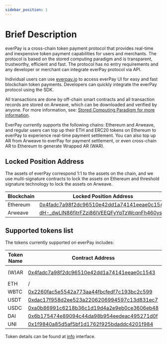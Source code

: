 ```yaml
---
sidebar_position: 1
---
```


# Brief Description

everPay is a cross-chain token payment protocol that provides real-time and inexpensive token payment capabilities for users and merchants. The protocol is based on the stored computing paradigm and is transparent, trustworthy, efficient and fast. The protocol has no entry requirements and any developer or merchant can integrate everPay protocol via API.

Individual users can use [everpay.io](https://everpay.io) to access everPay UI for easy and fast blockchain token payments. Developers can quickly integrate the everPay protocol using the SDK.

All transactions are done by off-chain smart contracts and all transaction records are stored on Arweave, which can be downloaded and verified by anyone. For more information, see: [Stored Computing Paradigm for more information](../refrence/storage-based-computation-paradigm).

EverPay currently supports the following chains: Ethereum and Arweave, and regular users can top up their ETH and ERC20 tokens on Ethereum to everPay to experience real-time payment settlement. You can also top up AR from Arweave to everPay for payment settlement, or even cross-chain AR to Ethereum to generate Wrapped AR (WAR).

## Locked Position Address

The assets of everPay correspond 1:1 to the assets on the chain, and we use multi-signature contracts to lock the assets on Ethereum and threshold signature technology to lock the assets on Arweave.

| Blockchain | Locked Position Address                  |
| -------- | ------------------------------------------ |
| Ethereum | [0x4fadc7a98f2dc96510e42dd1a74141eeae0c1543](https://etherscan.io/address/0x38741a69785e84399fcf7c5ad61d572f7ecb1dab) |
| Arweave  | [dH-_dwLlN86fitrFZzi86IVEEQFyYpTzWcqnFh460ys](https://viewblock.io/arweave/address/dH-_dwLlN86fitrFZzi86IVEEQFyYpTzWcqnFh460ys)|

## Supported tokens list

The tokens currently supported on everPay includes:

| Token Name | Contract Address                         | Supported Chains          |
| -------- | ------------------------------------------ | ----------------- |
| (W)AR    | [0x4fadc7a98f2dc96510e42dd1a74141eeae0c1543](https://etherscan.io/address/0x4fadc7a98f2dc96510e42dd1a74141eeae0c1543) | arweave, ethereum |
| ETH      | /                                          | ethereum          |
| WBTC     | [0x2260fac5e5542a773aa44fbcfedf7c193bc2c599](https://etherscan.io/address/0x2260fac5e5542a773aa44fbcfedf7c193bc2c599) | ethereum          |
| USDT     | [0xdac17f958d2ee523a2206206994597c13d831ec7](https://etherscan.io/address/0xdac17f958d2ee523a2206206994597c13d831ec7) | ethereum          |
| USDC     | [0xa0b86991c6218b36c1d19d4a2e9eb0ce3606eb48](https://etherscan.io/address/0xa0b86991c6218b36c1d19d4a2e9eb0ce3606eb48) | ethereum          |
| DAI      | [0x6b175474e89094c44da98b954eedeac495271d0f](https://etherscan.io/address/0x6b175474e89094c44da98b954eedeac495271d0f) | ethereum          |
| UNI      | [0x1f9840a85d5af5bf1d1762f925bdaddc4201f984](https://etherscan.io/address/0x1f9840a85d5af5bf1d1762f925bdaddc4201f984) | ethereum          |

Token details can be found at [info](../../sdk/server-api/basic-api/info) interface.
